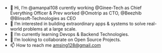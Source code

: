 - 👋 Hi, I’m @amanpal108 curently working @Ginee-Tech as Chief Everything Officer & Prev worked @Omotrip as CTO, @Beezhib @Blinsoft-Technologies as CEO
- 👀 I’m interested in building extraordinary apps & systems to solve real-world problems at a large scale.
- 🌱 I’m currently learning Devops & Backend Technologies.
- 💞️ I’m looking to collaborate on Open Source Projects.
- 📫 How to reach me amsing128@gmail.com

<!---
amanpal108/amanpal108 is a ✨ special ✨ repository because its `README.md` (this file) appears on your GitHub profile.
You can click the Preview link to take a look at your changes.
--->
